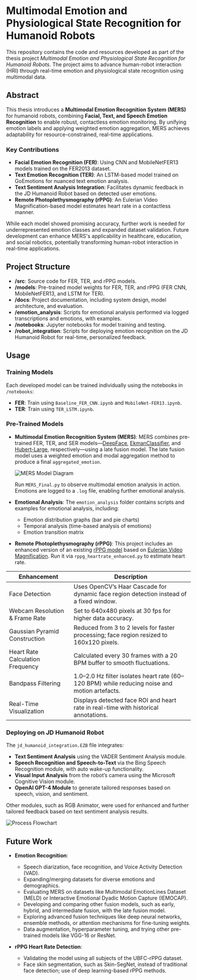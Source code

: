 # Multimodal Emotion and Physiological State Recognition for Humanoid Robots

This repository contains the code and resources developed as part of the thesis project *Multimodal Emotion and Physiological State Recognition for Humanoid Robots*. The project aims to advance human-robot interaction (HRI) through real-time emotion and physiological state recognition using multimodal data.

## Abstract

This thesis introduces a **Multimodal Emotion Recognition System (MERS)** for humanoid robots, combining **Facial, Text, and Speech Emotion Recognition** to enable robust, contactless emotion monitoring. By unifying emotion labels and applying weighted emotion aggregation, MERS achieves adaptability for resource-constrained, real-time applications.

### Key Contributions
- **Facial Emotion Recognition (FER)**: Using CNN and MobileNetFER13 models trained on the FER2013 dataset.
- **Text Emotion Recognition (TER)**: An LSTM-based model trained on GoEmotions for nuanced text emotion analysis.
- **Text Sentiment Analysis Integration**: Facilitates dynamic feedback in the JD Humanoid Robot based on detected user emotions.
- **Remote Photoplethysmography (rPPG)**: An Eulerian Video Magnification-based model estimates heart rate in a contactless manner.

While each model showed promising accuracy, further work is needed for underrepresented emotion classes and expanded dataset validation. Future development can enhance MERS's applicability in healthcare, education, and social robotics, potentially transforming human-robot interaction in real-time applications.

## Project Structure
- **/src**: Source code for FER, TER, and rPPG models.
- **/models**: Pre-trained model weights for FER, TER, and rPPG (FER CNN, MobileNetFER13, and LSTM for TER).
- **/docs**: Project documentation, including system design, model architecture, and evaluation.
- **/emotion_analysis**: Scripts for emotional analysis performed via logged transcriptions and emotions, with examples.
- **/notebooks**: Jupyter notebooks for model training and testing.
- **/robot_integration**: Scripts for deploying emotion recognition on the JD Humanoid Robot for real-time, personalized feedback.

## Usage

### Training Models
Each developed model can be trained individually using the notebooks in `/notebooks`:

- **FER**: Train using `Baseline_FER_CNN.ipynb` and `MobileNet-FER13.ipynb`.
- **TER**: Train using `TER_LSTM.ipynb`.

### Pre-Trained Models

- **Multimodal Emotion Recognition System (MERS)**: MERS combines pre-trained FER, TER, and SER models—[DeepFace](https://pypi.org/project/deepface/0.0.24/), [EkmanClassifier](https://huggingface.co/arpanghoshal/EkmanClassifier), and [Hubert-Large](https://huggingface.co/superb/hubert-large-superb-er), respectively—using a late fusion model. The late fusion model uses a weighted emotion and modal aggregation method to produce a final `aggregated_emotion`.

  ![MERS Model Diagram](/path/to/image)
  
  Run `MERS_Final.py` to observe multimodal emotion analysis in action. Emotions are logged to a `.log` file, enabling further emotional analysis.

- **Emotional Analysis**: The `emotion_analysis` folder contains scripts and examples for emotional analysis, including:
  - Emotion distribution graphs (bar and pie charts)
  - Temporal analysis (time-based analysis of emotions)
  - Emotion transition matrix
  
- **Remote Photoplethysmography (rPPG)**: This project includes an enhanced version of an existing [rPPG model](https://github.com/giladoved/webcam-heart-rate-monitor) based on [Eulerian Video Magnification](https://people.csail.mit.edu/mrub/papers/vidmag.pdf). Run it via `rppg_heartrate_enhanced.py` to estimate heart rate.

| Enhancement                     | Description                                                                                                 |
|---------------------------------|-------------------------------------------------------------------------------------------------------------|
| Face Detection                  | Uses OpenCV’s Haar Cascade for dynamic face region detection instead of a fixed window.                    |
| Webcam Resolution & Frame Rate  | Set to 640x480 pixels at 30 fps for higher data accuracy.                                                  |
| Gaussian Pyramid Construction   | Reduced from 3 to 2 levels for faster processing; face region resized to 160x120 pixels.                   |
| Heart Rate Calculation Frequency| Calculated every 30 frames with a 20 BPM buffer to smooth fluctuations.                                    |
| Bandpass Filtering              | 1.0–2.0 Hz filter isolates heart rate (60–120 BPM) while reducing noise and motion artefacts.              |
| Real-Time Visualization         | Displays detected face ROI and heart rate in real-time with historical annotations.                        |

### Deploying on JD Humanoid Robot

The `jd_humanoid_integration.EZB` file integrates:
- **Text Sentiment Analysis** using the VADER Sentiment Analysis module.
- **Speech Recognition and Speech-to-Text** via the Bing Speech Recognition module, with auto wake-up functionality.
- **Visual Input Analysis** from the robot’s camera using the Microsoft Cognitive Vision module.
- **OpenAI GPT-4 Module** to generate tailored responses based on speech, vision, and sentiment.

Other modules, such as RGB Animator, were used for enhanced and further tailored feedback based on text sentiment analysis results.

![Process Flowchart](/path/to/flowchart)

## Future Work

- **Emotion Recognition**:
  - Speech diarization, face recognition, and Voice Activity Detection (VAD).
  - Expanding/merging datasets for diverse emotions and demographics.
  - Evaluating MERS on datasets like Multimodal EmotionLines Dataset (MELD) or Interactive Emotional Dyadic Motion Capture (IEMOCAP).
  - Developing and comparing other fusion models, such as early, hybrid, and intermediate fusion, with the late fusion model.
  - Exploring advanced fusion techniques like deep neural networks, ensemble methods, or attention mechanisms for fine-tuning weights.
  - Data augmentation, hyperparameter tuning, and trying other pre-trained models like VGG-16 or ResNet.
  
- **rPPG Heart Rate Detection**:
  - Validating the model using all subjects of the UBFC-rPPG dataset.
  - Face skin segmentation, such as Skin-SegNet, instead of traditional face detection; use of deep learning-based rPPG methods.

